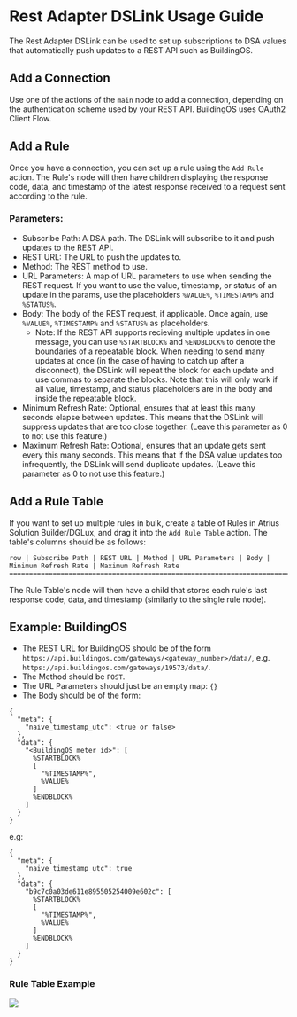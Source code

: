 # Rest Adapter DSLink Usage Guide

The Rest Adapter DSLink can be used to set up subscriptions to DSA values that automatically push updates to a REST API such as BuildingOS.

## Add a Connection

Use one of the actions of the `main` node to add a connection, depending on the authentication scheme used by your REST API. BuildingOS uses OAuth2 Client Flow.

## Add a Rule

Once you have a connection, you can set up a rule using the `Add Rule` action. The Rule's node will then have children displaying the response code, data, and timestamp of the latest response received to a request sent according to the rule.
### Parameters:
- Subscribe Path: A DSA path. The DSLink will subscribe to it and push updates to the REST API.
- REST URL: The URL to push the updates to.
- Method: The REST method to use.
- URL Parameters: A map of URL parameters to use when sending the REST request. If you want to use the value, timestamp, or status of an update in the params, use the placeholders `%VALUE%`, `%TIMESTAMP%` and `%STATUS%`.
- Body: The body of the REST request, if applicable. Once again, use `%VALUE%`, `%TIMESTAMP%` and `%STATUS%` as placeholders.
  - Note: If the REST API supports recieving multiple updates in one message, you can use `%STARTBLOCK%` and `%ENDBLOCK%` to denote the boundaries of a repeatable block. When needing to send many updates at once (in the case of having to catch up after a disconnect), the DSLink will repeat the block for each update and use commas to separate the blocks. Note that this will only work if all value, timestamp, and status placeholders are in the body and inside the repeatable block.
- Minimum Refresh Rate: Optional, ensures that at least this many seconds elapse between updates. This means that the DSLink will suppress updates that are too close together. (Leave this parameter as 0 to not use this feature.)
- Maximum Refresh Rate: Optional, ensures that an update gets sent every this many seconds. This means that if the DSA value updates too infrequently, the DSLink will send duplicate updates. (Leave this parameter as 0 to not use this feature.)
## Add a Rule Table
If you want to set up multiple rules in bulk, create a table of Rules in Atrius Solution Builder/DGLux, and drag it into the `Add Rule Table` action. The table's columns should be as follows:

	row | Subscribe Path | REST URL | Method | URL Parameters | Body | Minimum Refresh Rate | Maximum Refresh Rate
    ==============================================================================================================
    
    
   The Rule Table's node will then have a child that stores each rule's last response code, data, and timestamp (similarly to the single rule node).
   
## Example: BuildingOS

- The REST URL for BuildingOS should be of the form `https://api.buildingos.com/gateways/<gateway_number>/data/`, e.g. `https://api.buildingos.com/gateways/19573/data/`.
- The Method should be `POST`.
- The URL Parameters should just be an empty map: `{}`
- The Body should be of the form:

```
{
  "meta": {
    "naive_timestamp_utc": <true or false>
  },
  "data": {
    "<BuildingOS meter id>": [
      %STARTBLOCK%
      [
        "%TIMESTAMP%",
        %VALUE%
      ]
      %ENDBLOCK%
    ]
  }
}
``` 
e.g:
```
{
  "meta": {
    "naive_timestamp_utc": true
  },
  "data": {
    "b9c7c0a03de611e895505254009e602c": [
      %STARTBLOCK%
      [
        "%TIMESTAMP%",
        %VALUE%
      ]
      %ENDBLOCK%
    ]
  }
}
```

### Rule Table Example
![](https://github.com/iot-dsa-v2/dslink-java-v2-restadapter/blob/develop/docs/rest_adapter_rule_table.png)
